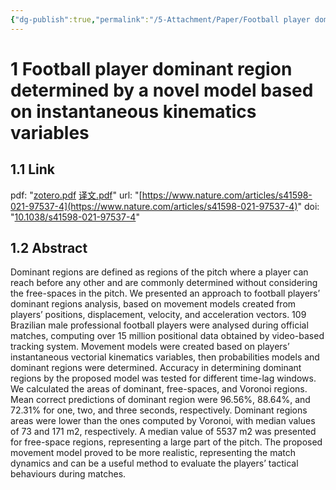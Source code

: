 ```yaml
---
{"dg-publish":true,"permalink":"/5-Attachment/Paper/Football player dominant region determined by a novel model based on instantaneous kinematics variables/"}
---
```


# 1 Football player dominant region determined by a novel model based on instantaneous kinematics variables
## 1.1 Link
pdf: "[zotero.pdf](zotero://open-pdf/library/items/ACN9G4PG) [译文.pdf](zotero://open-pdf/library/items/9I7G468P)"
url: "[https://www.nature.com/articles/s41598-021-97537-4](https://www.nature.com/articles/s41598-021-97537-4)"
doi: "[10.1038/s41598-021-97537-4](https://doi.org/10.1038/s41598-021-97537-4)"
## 1.2 Abstract
Dominant regions are defined as regions of the pitch where a player can reach before any other and are commonly determined without considering the free-spaces in the pitch. We presented an approach to football players’ dominant regions analysis, based on movement models created from players’ positions, displacement, velocity, and acceleration vectors. 109 Brazilian male professional football players were analysed during official matches, computing over 15 million positional data obtained by video-based tracking system. Movement models were created based on players’ instantaneous vectorial kinematics variables, then probabilities models and dominant regions were determined. Accuracy in determining dominant regions by the proposed model was tested for different time-lag windows. We calculated the areas of dominant, free-spaces, and Voronoi regions. Mean correct predictions of dominant region were 96.56%, 88.64%, and 72.31% for one, two, and three seconds, respectively. Dominant regions areas were lower than the ones computed by Voronoi, with median values of 73 and 171 m2, respectively. A median value of 5537 m2 was presented for free-space regions, representing a large part of the pitch. The proposed movement model proved to be more realistic, representing the match dynamics and can be a useful method to evaluate the players’ tactical behaviours during matches.